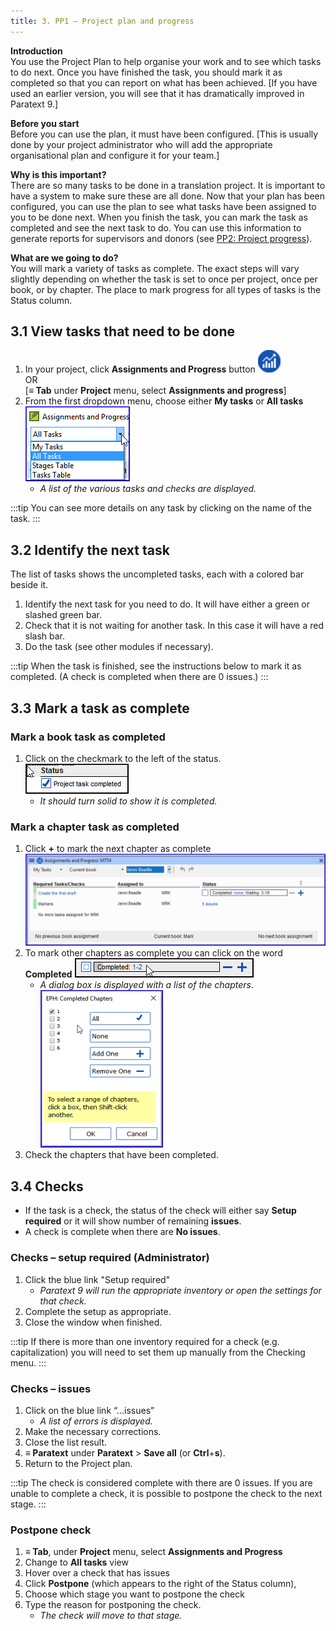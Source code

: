 ```yaml
---
title: 3. PP1 – Project plan and progress
---
```

**Introduction**  
You use the Project Plan to help organise your work and to see which tasks to do next. Once you have finished the task, you should mark it as completed so that you can report on what has been achieved. [If you have used an earlier version, you will see that it has dramatically improved in Paratext 9.]

**Before you start**  
Before you can use the plan, it must have been configured. [This is usually done by your project administrator who will add the appropriate organisational plan and configure it for your team.]

**Why is this important?**  
There are so many tasks to be done in a translation project. It is important to have a system to make sure these are all done. Now that your plan has been configured, you can use the plan to see what tasks have been assigned to you to be done next. When you finish the task, you can mark the task as completed and see the next task to do. You can use this information to generate reports for supervisors and donors (see [PP2: Project progress](6.PP2.md)).

**What are we going to do?**  
You will mark a variety of tasks as complete. The exact steps will vary slightly depending on whether the task is set to once per project, once per book, or by chapter. The place to mark progress for all types of tasks is the Status column.

## 3.1 View tasks that need to be done

1.  In your project, click **Assignments and Progress** button ![](../media/03751d97bff94e04afee1ef9c87c4d22.png)  
    OR  
    [**≡ Tab** under **Project** menu, select **Assignments and progress**]
1.  From the first dropdown menu, choose either **My tasks** or **All tasks**  
    ![](../media/88de36d54c509d1316babd1b7253efc5.png)
     -  *A list of the various tasks and checks are displayed.*

:::tip 
You can see more details on any task by clicking on the name of the task. 
:::


## 3.2 Identify the next task

The list of tasks shows the uncompleted tasks, each with a colored bar beside it.

1.  Identify the next task for you need to do. It will have either a green or slashed green bar.
1.  Check that it is not waiting for another task. In this case it will have a red slash bar.
1.  Do the task (see other modules if necessary).

:::tip 
When the task is finished, see the instructions below to mark it as completed. (A check is completed when there are 0 issues.) 
:::

## 3.3 Mark a task as complete

### Mark a book task as completed

1.  Click on the checkmark to the left of the status.  
    ![](../media/e7f0dce290e93fc005ea761da0f7ed23.png)
     -   *It should turn solid to show it is completed.*



### Mark a chapter task as completed

1.  Click **+** to mark the next chapter as complete  
    ![](../media/d6dc2e25549769d056778dfb6449a9e1.png)  
1.  To mark other chapters as complete you can click on the word **Completed** 
     ![](../media/2c4b7afffd2875b89c569c46c1067352.png)  
     -  *A dialog box is displayed with a list of the chapters*.  
        ![](../media/7efa90ca176b6af0392c215d30acdb51.png)  
2.  Check the chapters that have been completed.

## 3.4 Checks

-   If the task is a check, the status of the check will either say **Setup required** or it will show number of remaining **issues**.
-   A check is complete when there are **No issues**.

### Checks – setup required (Administrator)

1.  Click the blue link "Setup required"
     -  *Paratext 9 will run the appropriate inventory or open the settings for that check.*
1.  Complete the setup as appropriate.
1.  Close the window when finished.

:::tip 
If there is more than one inventory required for a check (e.g. capitalization) you will need to set them up manually from the Checking menu. 
:::

### Checks – issues

1.  Click on the blue link “…issues”
     -  *A list of errors is displayed.*
1.  Make the necessary corrections.
1.  Close the list result.
1.  **≡ Paratext** under **Paratext** \> **Save all** (or **Ctrl**+**s**).
1.  Return to the Project plan.

:::tip 
The check is considered complete with there are 0 issues. If you are unable to complete a check, it is possible to postpone the check to the next stage. 
:::

### Postpone check

1.  **≡ Tab**, under **Project** menu, select **Assignments and Progress**
1.  Change to **All tasks** view
1.  Hover over a check that has issues
1.  Click **Postpone** (which appears to the right of the Status column),
1.  Choose which stage you want to postpone the check
1.  Type the reason for postponing the check.
     -  *The check will move to that stage.*
